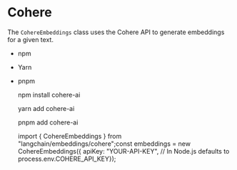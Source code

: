 Cohere
======

The `CohereEmbeddings` class uses the Cohere API to generate embeddings for a given text.

*   npm
*   Yarn
*   pnpm

    npm install cohere-ai

    yarn add cohere-ai

    pnpm add cohere-ai

    import { CohereEmbeddings } from "langchain/embeddings/cohere";const embeddings = new CohereEmbeddings({  apiKey: "YOUR-API-KEY", // In Node.js defaults to process.env.COHERE_API_KEY});